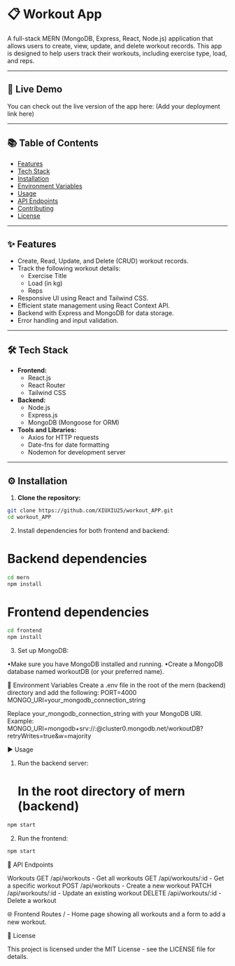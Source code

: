 # 📋 Workout App

A full-stack MERN (MongoDB, Express, React, Node.js) application that allows users to create, view, update, and delete workout records. This app is designed to help users track their workouts, including exercise type, load, and reps.

---

## 🚀 Live Demo
You can check out the live version of the app here: [](#) (Add your deployment link here)

---

## 📚 Table of Contents
- [Features](#features)
- [Tech Stack](#tech-stack)
- [Installation](#installation)
- [Environment Variables](#environment-variables)
- [Usage](#usage)
- [API Endpoints](#api-endpoints)
- [Contributing](#contributing)
- [License](#license)

---

## ✨ Features
- Create, Read, Update, and Delete (CRUD) workout records.
- Track the following workout details:
  - Exercise Title
  - Load (in kg)
  - Reps
- Responsive UI using React and Tailwind CSS.
- Efficient state management using React Context API.
- Backend with Express and MongoDB for data storage.
- Error handling and input validation.

---

## 🛠 Tech Stack
- **Frontend:**
  - React.js
  - React Router
  - Tailwind CSS
- **Backend:**
  - Node.js
  - Express.js
  - MongoDB (Mongoose for ORM)
- **Tools and Libraries:**
  - Axios for HTTP requests
  - Date-fns for date formatting
  - Nodemon for development server

---

## ⚙️ Installation

1. **Clone the repository:**
```bash
git clone https://github.com/XIUXIU25/workout_APP.git
cd workout_APP
```

2.	Install dependencies for both frontend and backend:
# Backend dependencies
```bash
cd mern
npm install
```

# Frontend dependencies
```bash
cd frontend
npm install
```

3.	Set up MongoDB:

•Make sure you have MongoDB installed and running.
•Create a MongoDB database named workoutDB (or your preferred name).

🔑 Environment Variables
Create a .env file in the root of the mern (backend) directory and add the following:
PORT=4000
MONGO_URI=your_mongodb_connection_string

Replace your_mongodb_connection_string with your MongoDB URI.
Example:
MONGO_URI=mongodb+srv://<username>:<password>@cluster0.mongodb.net/workoutDB?retryWrites=true&w=majority

▶️ Usage
1.	Run the backend server:
    # In the root directory of mern (backend)
```bash
npm start
```

2.	Run the frontend:
```bash
npm start
```

🔄 API Endpoints

Workouts
GET /api/workouts - Get all workouts
GET /api/workouts/:id - Get a specific workout
POST /api/workouts - Create a new workout
PATCH /api/workouts/:id - Update an existing workout
DELETE /api/workouts/:id - Delete a workout

🌐 Frontend Routes
/ - Home page showing all workouts and a form to add a new workout.



📄 License

This project is licensed under the MIT License - see the LICENSE file for details.
